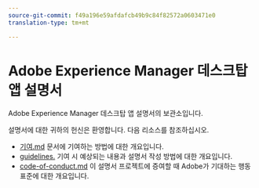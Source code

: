 ```yaml
---
source-git-commit: f49a196e59afdafcb49b9c84f82572a0603471e0
translation-type: tm+mt

---
```

# Adobe Experience Manager 데스크탑 앱 설명서

Adobe Experience Manager 데스크탑 앱 설명서의 보관소입니다.

설명서에 대한 귀하의 헌신은 환영합니다. 다음 리소스를 참조하십시오.

* [기여.md](contributing.md) 문서에 기여하는 방법에 대한 개요입니다.
* [guidelines.](guidelines.md) 기여 시 예상되는 내용과 설명서 작성 방법에 대한 개요입니다.
* [code-of-conduct.md](code-of-conduct.md) 이 설명서 프로젝트에 증여할 때 Adobe가 기대하는 행동 표준에 대한 개요입니다.
